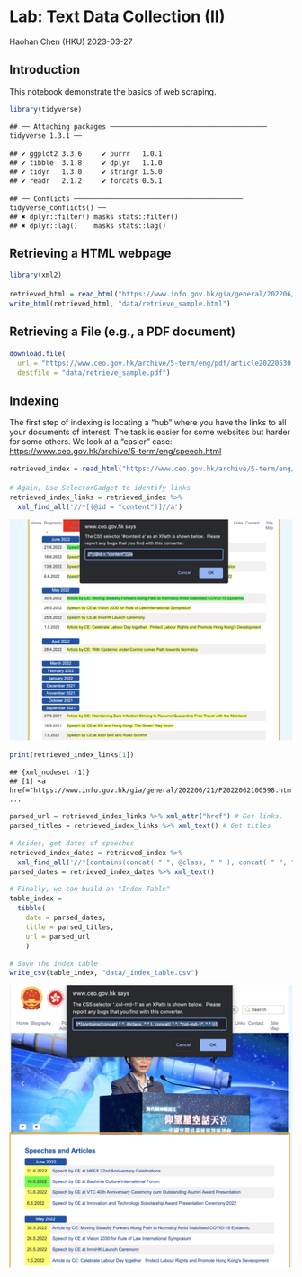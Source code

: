 Lab: Text Data Collection (II)
================
Haohan Chen (HKU)
2023-03-27

## Introduction

This notebook demonstrate the basics of web scraping.

``` r
library(tidyverse)
```

    ## ── Attaching packages ─────────────────────────────────────── tidyverse 1.3.1 ──

    ## ✔ ggplot2 3.3.6     ✔ purrr   1.0.1
    ## ✔ tibble  3.1.8     ✔ dplyr   1.1.0
    ## ✔ tidyr   1.3.0     ✔ stringr 1.5.0
    ## ✔ readr   2.1.2     ✔ forcats 0.5.1

    ## ── Conflicts ────────────────────────────────────────── tidyverse_conflicts() ──
    ## ✖ dplyr::filter() masks stats::filter()
    ## ✖ dplyr::lag()    masks stats::lag()

## Retrieving a HTML webpage

``` r
library(xml2)

retrieved_html = read_html("https://www.info.gov.hk/gia/general/202206/21/P2022062100598.htm")
write_html(retrieved_html, "data/retrieve_sample.html")
```

## Retrieving a File (e.g., a PDF document)

``` r
download.file(
  url = "https://www.ceo.gov.hk/archive/5-term/eng/pdf/article20220530.pdf",
  destfile = "data/retrieve_sample.pdf")
```

## Indexing

The first step of indexing is locating a “hub” where you have the links
to all your documents of interest. The task is easier for some websites
but harder for some others. We look at a “easier” case:
<https://www.ceo.gov.hk/archive/5-term/eng/speech.html>

``` r
retrieved_index = read_html("https://www.ceo.gov.hk/archive/5-term/eng/speech.html")

# Again, Use SelectorGadget to identify links
retrieved_index_links = retrieved_index %>%
  xml_find_all('//*[(@id = "content")]//a')
```

![](images/image-94042523.png)

``` r
print(retrieved_index_links[1])
```

    ## {xml_nodeset (1)}
    ## [1] <a href="https://www.info.gov.hk/gia/general/202206/21/P2022062100598.htm ...

``` r
parsed_url = retrieved_index_links %>% xml_attr("href") # Get links. 
parsed_titles = retrieved_index_links %>% xml_text() # Get titles
```

``` r
# Asides, get dates of speeches
retrieved_index_dates = retrieved_index %>% 
  xml_find_all('//*[contains(concat( " ", @class, " " ), concat( " ", "col-md-1", " " ))]')
parsed_dates = retrieved_index_dates %>% xml_text()
```

``` r
# Finally, we can build an "Index Table"
table_index = 
  tibble(
    date = parsed_dates,
    title = parsed_titles,
    url = parsed_url
    )
```

``` r
# Save the index table
write_csv(table_index, "data/_index_table.csv")
```

![](images/image-2131372454.png)

